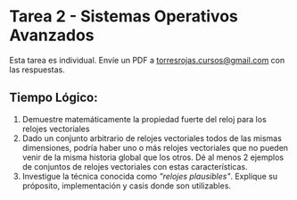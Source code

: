 # Tarea 2 - Sistemas Operativos Avanzados

Esta tarea es individual. Envíe un PDF a torresrojas.cursos@gmail.com con las respuestas. 

## Tiempo Lógico: 

1. Demuestre matemáticamente la propiedad fuerte del reloj para los relojes vectoriales
2. Dado un conjunto arbitrario de relojes vectoriales todos de las mismas dimensiones, podría haber uno o más relojes vectoriales que no pueden venir de la misma historia global que los otros. Dé al menos 2 ejemplos de conjuntos de relojes vectoriales con estas características. 
3. Investigue la técnica conocida como _"relojes plausibles"_. Explique su próposito, implementación y casis donde son utilizables. 